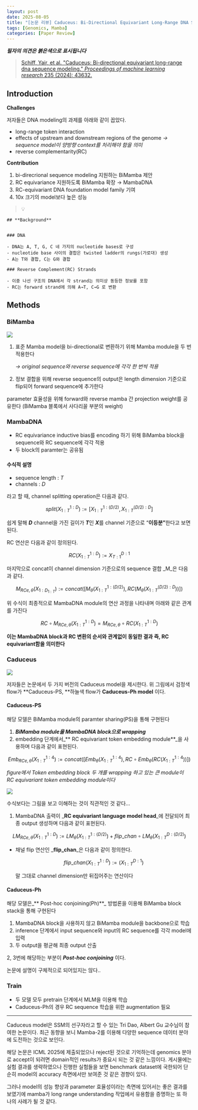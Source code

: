 ```yaml
---
layout: post
date: 2025-08-05
title: "[논문 리뷰] Caduceus: Bi-Directional Equivariant Long-Range DNA Sequence Modeling"
tags: [Genomics, Mamba]
categories: [Paper Review]
---
```


<span class="notion-red">_**필자의 의견은 붉은색으로 표시됩니다**_</span>


> [Schiff, Yair, et al. "Caduceus: Bi-directional equivariant long-range dna sequence modeling." ](https://pmc.ncbi.nlm.nih.gov/articles/PMC12189541/)[_Proceedings of machine learning research_](https://pmc.ncbi.nlm.nih.gov/articles/PMC12189541/)[ 235 (2024): 43632.](https://pmc.ncbi.nlm.nih.gov/articles/PMC12189541/)



## Introduction


**Challenges**


저자들은 DNA modeling의 과제를 아래와 같이 꼽았다.

- long-range token interaction
- effects of upstream and downstream regions of the genome 
_→ sequence model이 양방향 context를 처리해야 함을 의미_
- reverse complementarity(RC)

**Contribution**

1. bi-direcrional sequence modeling 지원하는 BiMamba 제안
1. RC equivariance 지원하도록 BiMamba 확장 → MambaDNA
1. RC-equivariant DNA foundation model family 기여
1. 10x 크기의 model보다 높은 성능

> 💡 


	## **Background**


	### DNA

	- DNA는 A, T, G, C 네 가지의 nucleotide bases로 구성
	- nucleotide base 사이의 결합은 twisted ladder의 rungs(가로대) 생성
	- A는 T와 결합, C는 G와 결합

	### Reverse Complement(RC) Strands

	- 이중 나선 구조의 DNA에서 각 strand는 의미상 동등한 정보를 포함
	- RC는 forward strand에 의해 A→T, C→G 로 변환


## Methods



### BiMamba


![](https://prod-files-secure.s3.us-west-2.amazonaws.com/542b861c-36a8-4051-84e5-8804b6728dba/2c247d59-7815-4980-99f0-8f0d21f445a7/image.png?X-Amz-Algorithm=AWS4-HMAC-SHA256&X-Amz-Content-Sha256=UNSIGNED-PAYLOAD&X-Amz-Credential=ASIAZI2LB466WJ4HDJEO%2F20250813%2Fus-west-2%2Fs3%2Faws4_request&X-Amz-Date=20250813T004219Z&X-Amz-Expires=3600&X-Amz-Security-Token=IQoJb3JpZ2luX2VjENf%2F%2F%2F%2F%2F%2F%2F%2F%2F%2FwEaCXVzLXdlc3QtMiJGMEQCIB2rTMek%2FIgG5JInOjkJ5pe0bTbRvOWn9xXNu7F0RavlAiAX5Sre%2BigGCOTGuTEM0FztV2tPMi9TDFidv%2BWkyZUpiir%2FAwggEAAaDDYzNzQyMzE4MzgwNSIMquz6C6WH4zLdXCjVKtwDsDnOthPOw7hyq%2FWFRrGPhnwPgEKFST%2Fv7Qb5L41XbGxq9hcJ2lYmd7Amt9hG7kB6qpZNQKFsdtAIvtBHigmv%2FRjDzpddrXN84dsXBQRuaMjJEdFVBYZ3KBhLXg66hDwOnDaPzzpRNP0jzm8Sj2qHkFEDeOTeTp21EGzdAV2snjFKJo%2Fd4TA0Vj0Drqnzr%2FzfNHYx4fK049nEY4qVmq4WnvQJbPLTKkBAPkVG0YCEgtegFSGUADdcXuHQ%2FAikBPhn5KqUTVpATfE0lckxX0le5kr2vewHuPyMlxfTAwS%2Fl0QHPDg615kKHWGSQi%2FNLI7XL15HfvV5725JTZA9DSgZa%2BQBt14n7pfeMkh53%2FHXY9xFfQJjTqW%2FxVvGFG%2FfiB2o998DmcA%2BFBMTm5I3LSg2pihDvdW9jjUkWI7rVGSmUDfDy8b4ZM8dv%2FrHMnMAAdkLbJshGD2hjaF%2FzRSbJaGwd8w24bfRpS5UHRdbBtPRel02oXCyoxMfp%2BAWlitYv4fkEHBjd793Uqp7zEobUf6m%2Fr9uxko0qPW9g7U%2BIPvlQE2VCqBVVIlJVNoWEbtgE3%2F%2FxT4AmVOGFRAlr0n5%2FeXOfc1u6yWW7qA%2B9QjnJUDyqpamzPcWnM52GolEPhQwpJbvxAY6pgHSbKck1Hi96zQkhoopNLlc%2FcsWuqr2%2B6aZ4T4Lc78OS6ZJrhFRO3y2wrzXz5xku07qEEW8urfayDfRSfN6t1DLkT0jJXKX5nk5mQNsqCOMrKSRamBpVScGu4cYcIGu%2FnIkxw1JQKT7kyn4h5aRKPcW0mHvVtSjAHGm3o4WRSO4ORxFRpG%2FEuivl6SVKnXpWiTxusO6PZyDmNWJR1pNAJ7rxVTLSdtX&X-Amz-Signature=56e2d7ac66272d34fb9315bf70455d36ac470cda33492a419f139f2824d3ec36&X-Amz-SignedHeaders=host&x-amz-checksum-mode=ENABLED&x-id=GetObject)

1. 표준 Mamba model을 bi-directional로 변환하기 위해 Mamba module을 두 번 적용한다

	_→ original sequence와 reverse sequence에 각각 한 번씩 적용_

1. 정보 결합을 위해 reverse sequence의 output은 length dimension 기준으로 flip되어 forward sequence에 추가한다

parameter 효율성을 위해 forward와 reverse mamba 간 projection weight를 공유한다 (BiMamba 블록에서 사다리꼴 부분의 weight)



### MambaDNA

- RC equivariance inductive bias를 encoding 하기 위해 BiMamba block을 sequence와 RC sequence에 각각 적용
- 두 block의 paramter는 공유됨


#### 수식적 설명

- sequence length : _T_
- channels : _D_

라고 할 때,  channel splitting operation은 다음과 같다.


$$
split(X^{1:D}_{1:T}):=[X^{1:(D/2)}_{1:T},X^{(D/2):D}_{1:T}]
$$


<span class="notion-red">쉽게 말해 </span><span class="notion-red">_**D**_</span><span class="notion-red"> channel을 가진 길이가 </span><span class="notion-red">_**T**_</span><span class="notion-red">인 </span><span class="notion-red">_**X**_</span><span class="notion-red">를 channel 기준으로 “</span><span class="notion-red">**이등분”**</span><span class="notion-red">한다고 보면 된다.</span>


RC 연산은 다음과 같이 정의된다.


$$
RC(X^{1:D}_{1:T}):=X^{D:1}_{T:1}
$$


마지막으로 concat이 channel dimension 기준으로의 sequence 결합 _M_은 다음과 같다.


$$
M_{RCe,\theta}(X_{1:D_{1:T}}):=concat([M_{\theta}(X^{1:(D/2)}_{1:T}),RC(M_{\theta}(X^{(D/2):D}_{1:T}))])
$$


위 수식이 최종적으로 MambaDNA module의 연산 과정을 나타내며 아래와 같은 관계를 가진다


$$
RC\circ M_{RCe,\theta}(X^{1:D}_{1:T}) = M_{RCe,\theta} \circ RC(X^{1:D}_{1:T})
$$


**이는 MambaDNA block과 RC 변환의 순서와 관계없이 동일한 결과 즉, RC equivariant함을 의미한다**



### Caduceus


![](https://prod-files-secure.s3.us-west-2.amazonaws.com/542b861c-36a8-4051-84e5-8804b6728dba/f94a60d7-8145-473b-aef9-7c68d3ec604a/image.png?X-Amz-Algorithm=AWS4-HMAC-SHA256&X-Amz-Content-Sha256=UNSIGNED-PAYLOAD&X-Amz-Credential=ASIAZI2LB466WJ4HDJEO%2F20250813%2Fus-west-2%2Fs3%2Faws4_request&X-Amz-Date=20250813T004219Z&X-Amz-Expires=3600&X-Amz-Security-Token=IQoJb3JpZ2luX2VjENf%2F%2F%2F%2F%2F%2F%2F%2F%2F%2FwEaCXVzLXdlc3QtMiJGMEQCIB2rTMek%2FIgG5JInOjkJ5pe0bTbRvOWn9xXNu7F0RavlAiAX5Sre%2BigGCOTGuTEM0FztV2tPMi9TDFidv%2BWkyZUpiir%2FAwggEAAaDDYzNzQyMzE4MzgwNSIMquz6C6WH4zLdXCjVKtwDsDnOthPOw7hyq%2FWFRrGPhnwPgEKFST%2Fv7Qb5L41XbGxq9hcJ2lYmd7Amt9hG7kB6qpZNQKFsdtAIvtBHigmv%2FRjDzpddrXN84dsXBQRuaMjJEdFVBYZ3KBhLXg66hDwOnDaPzzpRNP0jzm8Sj2qHkFEDeOTeTp21EGzdAV2snjFKJo%2Fd4TA0Vj0Drqnzr%2FzfNHYx4fK049nEY4qVmq4WnvQJbPLTKkBAPkVG0YCEgtegFSGUADdcXuHQ%2FAikBPhn5KqUTVpATfE0lckxX0le5kr2vewHuPyMlxfTAwS%2Fl0QHPDg615kKHWGSQi%2FNLI7XL15HfvV5725JTZA9DSgZa%2BQBt14n7pfeMkh53%2FHXY9xFfQJjTqW%2FxVvGFG%2FfiB2o998DmcA%2BFBMTm5I3LSg2pihDvdW9jjUkWI7rVGSmUDfDy8b4ZM8dv%2FrHMnMAAdkLbJshGD2hjaF%2FzRSbJaGwd8w24bfRpS5UHRdbBtPRel02oXCyoxMfp%2BAWlitYv4fkEHBjd793Uqp7zEobUf6m%2Fr9uxko0qPW9g7U%2BIPvlQE2VCqBVVIlJVNoWEbtgE3%2F%2FxT4AmVOGFRAlr0n5%2FeXOfc1u6yWW7qA%2B9QjnJUDyqpamzPcWnM52GolEPhQwpJbvxAY6pgHSbKck1Hi96zQkhoopNLlc%2FcsWuqr2%2B6aZ4T4Lc78OS6ZJrhFRO3y2wrzXz5xku07qEEW8urfayDfRSfN6t1DLkT0jJXKX5nk5mQNsqCOMrKSRamBpVScGu4cYcIGu%2FnIkxw1JQKT7kyn4h5aRKPcW0mHvVtSjAHGm3o4WRSO4ORxFRpG%2FEuivl6SVKnXpWiTxusO6PZyDmNWJR1pNAJ7rxVTLSdtX&X-Amz-Signature=7cac936a4e52b6f4129a8b62b33aef7747fa525353860f05955c626dcbec2376&X-Amz-SignedHeaders=host&x-amz-checksum-mode=ENABLED&x-id=GetObject)


저자들은 논문에서 두 가지 버전의 Caduceus model을 제시한다. 위 그림에서 검정색 flow가 **Caduceus-PS, **하늘색 flow가 **Caduceus-Ph model** 이다.



#### Caduceus-PS


해당 모델은 BiMamba module의 paramter sharing(PS)을 통해 구현된다

1. _**BiMamba module을 MambaDNA block으로 wrapping**_
1. embedding 단계에서_** RC equivariant token embedding module**_을 사용하며 다음과 같이 표현된다.

$$
Emb_{RCe,\theta}(X^{1:4}_{1:T}):=concat([Emb_{\theta}(X^{1:4}_{1:T}),RC \circ Emb_{\theta}(RC(X^{1:4}_{1:T}))])
$$


_figure에서 Token embedding block 두 개를 wrapping 하고 있는 큰 module이 RC equivariant token embedding module이다_


![](https://prod-files-secure.s3.us-west-2.amazonaws.com/542b861c-36a8-4051-84e5-8804b6728dba/b175e4da-71eb-4e91-8c23-a06dabe673c9/image.png?X-Amz-Algorithm=AWS4-HMAC-SHA256&X-Amz-Content-Sha256=UNSIGNED-PAYLOAD&X-Amz-Credential=ASIAZI2LB466WJ4HDJEO%2F20250813%2Fus-west-2%2Fs3%2Faws4_request&X-Amz-Date=20250813T004219Z&X-Amz-Expires=3600&X-Amz-Security-Token=IQoJb3JpZ2luX2VjENf%2F%2F%2F%2F%2F%2F%2F%2F%2F%2FwEaCXVzLXdlc3QtMiJGMEQCIB2rTMek%2FIgG5JInOjkJ5pe0bTbRvOWn9xXNu7F0RavlAiAX5Sre%2BigGCOTGuTEM0FztV2tPMi9TDFidv%2BWkyZUpiir%2FAwggEAAaDDYzNzQyMzE4MzgwNSIMquz6C6WH4zLdXCjVKtwDsDnOthPOw7hyq%2FWFRrGPhnwPgEKFST%2Fv7Qb5L41XbGxq9hcJ2lYmd7Amt9hG7kB6qpZNQKFsdtAIvtBHigmv%2FRjDzpddrXN84dsXBQRuaMjJEdFVBYZ3KBhLXg66hDwOnDaPzzpRNP0jzm8Sj2qHkFEDeOTeTp21EGzdAV2snjFKJo%2Fd4TA0Vj0Drqnzr%2FzfNHYx4fK049nEY4qVmq4WnvQJbPLTKkBAPkVG0YCEgtegFSGUADdcXuHQ%2FAikBPhn5KqUTVpATfE0lckxX0le5kr2vewHuPyMlxfTAwS%2Fl0QHPDg615kKHWGSQi%2FNLI7XL15HfvV5725JTZA9DSgZa%2BQBt14n7pfeMkh53%2FHXY9xFfQJjTqW%2FxVvGFG%2FfiB2o998DmcA%2BFBMTm5I3LSg2pihDvdW9jjUkWI7rVGSmUDfDy8b4ZM8dv%2FrHMnMAAdkLbJshGD2hjaF%2FzRSbJaGwd8w24bfRpS5UHRdbBtPRel02oXCyoxMfp%2BAWlitYv4fkEHBjd793Uqp7zEobUf6m%2Fr9uxko0qPW9g7U%2BIPvlQE2VCqBVVIlJVNoWEbtgE3%2F%2FxT4AmVOGFRAlr0n5%2FeXOfc1u6yWW7qA%2B9QjnJUDyqpamzPcWnM52GolEPhQwpJbvxAY6pgHSbKck1Hi96zQkhoopNLlc%2FcsWuqr2%2B6aZ4T4Lc78OS6ZJrhFRO3y2wrzXz5xku07qEEW8urfayDfRSfN6t1DLkT0jJXKX5nk5mQNsqCOMrKSRamBpVScGu4cYcIGu%2FnIkxw1JQKT7kyn4h5aRKPcW0mHvVtSjAHGm3o4WRSO4ORxFRpG%2FEuivl6SVKnXpWiTxusO6PZyDmNWJR1pNAJ7rxVTLSdtX&X-Amz-Signature=b27a595bf387195e38cf08b815c617dc9ff76a35dda1a2f3f0f4da1b109dd617&X-Amz-SignedHeaders=host&x-amz-checksum-mode=ENABLED&x-id=GetObject)


<span class="notion-red">수식보다는 그림을 보고 이해하는 것이 직관적인 것 같다…</span>

1. MambaDNA 출력이 _**RC equivariant language model head**_에 전달되어 최종 output 생성하며 다음과 같이 표현된다.

$$
LM_{RCe,\theta}(X^{1:D}_{1:T}):= LM_{\theta}(X^{1:(D/2)}_{1:T})+flip\_chan\circ LM_{\theta}(X^{D:(D/2)}_{1:T})
$$

- 채널 flip 연산인 _**flip\_chan**_은 다음과 같이 정의한다.

	$$
	flip\_chan(X^{1:D}_{1:T}):=(X^{D:1}_{1:T})
	$$


	말 그대로 channel dimension만 뒤집어주는 연산이다



#### Caduceus-Ph


해당 모델은_** Post-hoc conjoining(Ph)**_ 방법론을 이용해 BiMamba block stack을 통해 구현된다

1. MambaDNA block을 사용하지 않고 BiMamba module을 backbone으로 학습
1. inference 단계에서 input sequence와 input의 RC sequence를 각각 model에 입력
1. 두 output을 평균해 최종 output 산출

2, 3번에 해당하는 부분이 _**Post-hoc conjoining**_ 이다.


<span class="notion-red">논문에 설명이 구체적으로 되어있지는 않다..</span>



### Train

- 두 모델 모두 pretrain 단계에서 MLM을 이용해 학습
- Caduceus-Ph의 경우 RC sequence 학습을 위한 augmentation 필요

---


<span class="notion-red">Caduceus model은 SSM의 선구자라고 할 수 있는 Tri Dao, Albert Gu 교수님이 참여한 논문이다. 최근 동향을 보니 Mamba-2를 이용해 다양한 sequence 데이터 분야에 도전하는 것으로 보인다.</span>


<span class="notion-red">해당 논문은 ICML 2025에 제출되었으나 reject된 것으로 기억하는데 genomics 분야로 accept이 되려면 domain적인 results가 중요시 되는 것 같은 느낌이다. 게시물에는 실험 결과를 생략하였으나 진행한 실험들을 보면 benchmark dataset에 국한되어 단순히 model의 accuracy 측면에서만 보여준 것 같은 경향이 있다.</span>


<span class="notion-red">그러나 model의 성능 향상과 parameter 효율성이라는 측면에 있어서는 좋은 결과를 보였기에 mamba가 long range understanding 작업에서 유용함을 증명하는 또 하나의 사례가 될 것 같다.</span>

